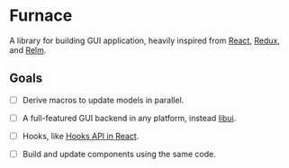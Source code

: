 Furnace
=======

A library for building GUI application, heavily inspired from [React][], [Redux][], and [Relm][].


## Goals

 - [ ] Derive macros to update models in parallel.
 - [ ] A full-featured GUI backend in any platform, instead [libui][].
 - [ ] Hooks, like [Hooks API in React][react-hooks].
 - [ ] Build and update components using the same code.


[React]: https://reactjs.org
[Redux]: https://redux.js.org/
[Relm]: https://github.com/antoyo/relm
[libui]: https://github.com/rust-native-ui/libui-rs
[react-hooks]: https://reactjs.org/docs/hooks-intro.html
